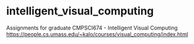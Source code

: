 # intelligent_visual_computing
Assignments for graduate CMPSCI674 - Intelligent Visual Computing https://people.cs.umass.edu/~kalo/courses/visual_computing/index.html 
